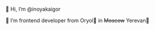 👋 Hi, I’m @inoyakaigor

👀 I’m frontend developer from Oryol🦅 in ~~Moscow~~ Yerevan🦁

<!---
inoyakaigor/inoyakaigor is a ✨ special ✨ repository because its `README.md` (this file) appears on your GitHub profile.
You can click the Preview link to take a look at your changes.
--->
